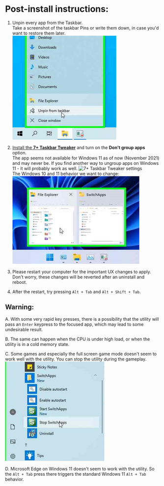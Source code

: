 # Post-install instructions:

1. Unpin every app from the Taskbar.  
Take a screenshot of the taskbar Pins or write them down, in case you'd want to restore them later.  
![Unpin from the taskbar](/docs/_assets/01_Taskbar.png?raw=true "Unpin from the taskbar")

2. [Install the **7+ Taskbar Tweaker**](https://rammichael.com/7-taskbar-tweaker) and turn on the **Don't group apps** option.  
The app seems not available for Windows 11 as of now (November 2021) and may never be. If you find another way to ungroup apps on Windows 11 - it will probably work as well.
![7+ Taskbar Tweaker settings](/../assets/readme/7tt.png?raw=true "7+ Taskbar Tweaker settings")  
The Windows 10 and 11 behavior we want to change:  
![No ungroup on Windows 11](/docs/_assets/03_NoUngroup.png?raw=true "No ungroup on Windows 11")

3. Please restart your computer for the important UX changes to apply.  
Don't worry, these changes will be reverted after an uninstall and reboot.

4. After the restart, try pressing `Alt + Tab` and `Alt + Shift + Tab`.

## Warning:

A. With some very rapid key presses, there is a possibility that the utility will pass an `Enter` keypress to the focused app, which may lead to some undesirable result.

B. The same can happen when the CPU is under high load, or when the utility is in a cold memory state.

C. Some games and especially the full screen game mode doesn't seem to work well with the utility. You can stop the utility during the gameplay.  
![Stop from the Start Menu](/docs/_assets/02_StartMenu.png?raw=true "Stop from the Start Menu")

D. Microsoft Edge on Windows 11 doesn't seem to work with the utility. So the `Alt + Tab` press there triggers the standard Windows 11 `Alt + Tab` behavior.
